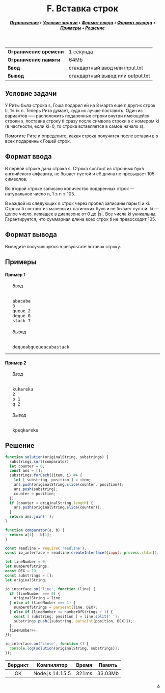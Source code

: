 <h1 align="center">F. Вставка строк</h1>

<h5 align="center">
<a href="#limits">Ограничения</a>
•
<a href="#task">Условие задачи</a>
•
<a href="#input">Формат ввода</a>
•
<a href="#output">Формат вывода</a>
•
<a href="#examples">Примеры</a>
•
<a href="#solution">Решение</a>
</h5>

<br>

<table id="limits">
<tbody>
<tr>
<td>
<b>Ограничение времени</b>
</td>
<td>
1 секунда
</td>
</tr>
<tr>
<td>
<b>Ограничение памяти</b>
</td>
<td>
64Mb
</td>
</tr>
<tr>
<td>
<b>Ввод</b>
</td>
<td>
стандартный ввод или input.txt
</td>
</tr>
<tr>
<td>
<b>Вывод</b>
</td>
<td>
стандартный вывод или output.txt
</td>
</tr>
</tbody>
</table>

<h2 id="task">Условие задачи</h2>

У Риты была строка s, Гоша подарил ей на 8 марта ещё n других строк ti, 1≤ i≤ n. Теперь Рита думает, куда их лучше поставить. Один из вариантов —– расположить подаренные строки внутри имеющейся строки s, поставив строку ti сразу после символа строки s с номером ki (в частности, если ki=0, то строка вставляется в самое начало s).

Помогите Рите и определите, какая строка получится после вставки в s всех подаренных Гошей строк.

<h2 id="input">Формат ввода</h2>

В первой строке дана строка s. Строка состоит из строчных букв английского алфавита, не бывает пустой и её длина не превышает 105 символов.

Во второй строке записано количество подаренных строк — натуральное число n, 1 ≤ n ≤ 105.

В каждой из следующих n строк через пробел записаны пары ti и ki. Строка ti состоит из маленьких латинских букв и не бывает пустой. ki — целое число, лежащее в диапазоне от 0 до |s|. Все числа ki уникальны. Гарантируется, что суммарная длина всех строк ti не превосходит 105.

<h2 id="output">Формат вывода</h2>

Выведите получившуюся в результате вставок строку.

<h2 id="examples">Примеры</h2>

<h4>Пример 1</h4>
<ul>
<h6>Ввод</h6>
<pre>
abacaba
3
queue 2
deque 0
stack 7
</pre>

<h6>Вывод</h6>
<pre>
dequeabqueueacabastack
</pre>
</ul>

<hr>

<h4>Пример 2</h4>
<ul>
<h6>Ввод</h6>
<pre>
kukareku
2
p 1
q 2
</pre>

<h6>Вывод</h6>
<pre>
kpuqkareku
</pre>
</ul>

<h2 id="solution">Решение</h2>

```javascript
function solution(originalString, substrings) {
  substrings.sort(comparator);
  let counter = 0;
  const ans = [];
  substrings.forEach((item, i) => {
    let [ substring, position ] = item;
    ans.push(originalString.slice(counter, position));
    ans.push(substring);
    counter = position;
  });
  if (counter < originalString.length) {
    ans.push(originalString.slice(counter));
  }
  return ans.join('');
}

function comparator(a, b) {
  return a[1] - b[1];
}

const readline = require('readline');
const io_interface = readline.createInterface({input: process.stdin});

let lineNumber = 0;
let numberOfStrings;
const DEX = 10;
const substrings = [];
let originalString;

io_interface.on('line', function (line) {
  if (lineNumber === 0) {
    originalString = line;
  } else if (lineNumber === 1) {
    numberOfStrings = parseInt(line, DEX);
  } else if (lineNumber <= numberOfStrings + 1) {
    const [ substring, position ] = line.split(' ');
    substrings.push([substring, parseInt(position, DEX)]);
  }
  lineNumber++;
});

io_interface.on('close', function () {
  console.log(solution(originalString, substrings));
});
```
<table>
  <thead>
    <tr>
      <th>Вердикт</th>
      <th>Компилятор</th>
      <th>Время</th>
      <th>Память</th>
    </tr>
  </thead>
  <tbody>
<tr align="center">
<td>OK</td>
<td>Node.js 14.15.5</td>
<td>321ms</td>
<td>33.03Mb</td>
</tr>
  </tbody>
</table>

<p width="100%" align="right"><a href="#">🔝</a></p>